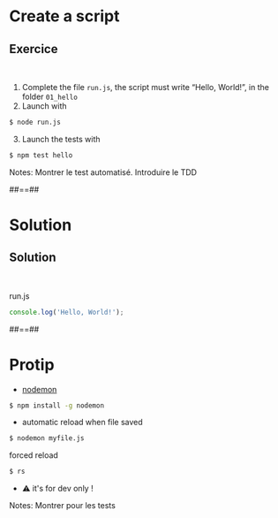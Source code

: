 <!-- .slide: class="exercice" -->
# Create a script

## Exercice

<br>

1. Complete the file `run.js`, the script must write “Hello, World!”, in the folder `01_hello`
2. Launch with 
```bash
$ node run.js
```
3. Launch the tests with
```bash
$ npm test hello
```

Notes:
Montrer le test automatisé. Introduire le TDD

##==##
<!-- .slide: class="exercice" -->
# Solution

## Solution

<br>

run.js
```javascript
console.log('Hello, World!');
```

##==##
# Protip

* [nodemon](https://nodemon.io/)
```bash
$ npm install -g nodemon
```
* automatic reload when file saved 
```bash
$ nodemon myfile.js
```
forced reload
```bash
$ rs
```
* ⚠ it's for dev only !

Notes:
Montrer pour les tests
